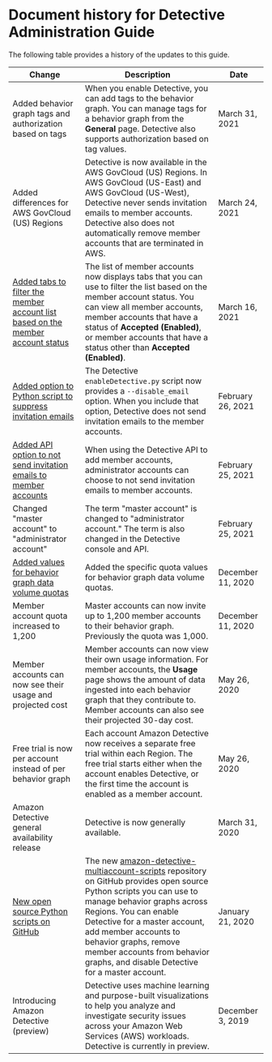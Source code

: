 # Document history for Detective Administration Guide<a name="doc-history"></a>

The following table provides a history of the updates to this guide\.


|  Change  |  Description  |  Date  | 
| --- | --- | --- | 
|  Added behavior graph tags and authorization based on tags  |  When you enable Detective, you can add tags to the behavior graph\. You can manage tags for a behavior graph from the **General** page\. Detective also supports authorization based on tag values\.  |  March 31, 2021  | 
|  Added differences for AWS GovCloud \(US\) Regions  |  Detective is now available in the AWS GovCloud \(US\) Regions\. In AWS GovCloud \(US\-East\) and AWS GovCloud \(US\-West\), Detective never sends invitation emails to member accounts\. Detective also does not automatically remove member accounts that are terminated in AWS\.  |  March 24, 2021  | 
|  [Added tabs to filter the member account list based on the member account status](https://docs.aws.amazon.com/detective/latest/adminguide/graph-admin-view-accounts.html#admin-view-graph-accounts-console)  |  The list of member accounts now displays tabs that you can use to filter the list based on the member account status\. You can view all member accounts, member accounts that have a status of **Accepted \(Enabled\)**, or member accounts that have a status other than **Accepted \(Enabled\)**\.  |  March 16, 2021  | 
|  [Added option to Python script to suppress invitation emails](https://docs.aws.amazon.com/detective/latest/adminguide/detective-github-scripts.html)  |  The Detective `enableDetective.py` script now provides a `--disable_email` option\. When you include that option, Detective does not send invitation emails to the member accounts\.  |  February 26, 2021  | 
|  [Added API option to not send invitation emails to member accounts](https://docs.aws.amazon.com/detective/latest/adminguide/graph-admin-add-member-accounts.html)  |  When using the Detective API to add member accounts, administrator accounts can choose to not send invitation emails to member accounts\.  |  February 25, 2021  | 
|  Changed "master account" to "administrator account"  |  The term "master account" is changed to "administrator account\." The term is also changed in the Detective console and API\.  |  February 25, 2021  | 
| [Added values for behavior graph data volume quotas](https://docs.aws.amazon.com/detective/latest/adminguide/regions-limitations.html#quotas) | Added the specific quota values for behavior graph data volume quotas\. | December 11, 2020 | 
|  Member account quota increased to 1,200  |  Master accounts can now invite up to 1,200 member accounts to their behavior graph\. Previously the quota was 1,000\.  |  December 11, 2020  | 
|  Member accounts can now see their usage and projected cost  |  Member accounts can now view their own usage information\. For member accounts, the **Usage** page shows the amount of data ingested into each behavior graph that they contribute to\. Member accounts can also see their projected 30\-day cost\.  |  May 26, 2020  | 
|  Free trial is now per account instead of per behavior graph  |  Each account Amazon Detective now receives a separate free trial within each Region\. The free trial starts either when the account enables Detective, or the first time the account is enabled as a member account\.  |  May 26, 2020  | 
|  Amazon Detective general availability release  |  Detective is now generally available\.  |  March 31, 2020  | 
|  [New open source Python scripts on GitHub](detective-github-scripts.md)  |  The new [amazon\-detective\-multiaccount\-scripts](https://github.com/aws-samples/amazon-detective-multiaccount-scripts) repository on GitHub provides open source Python scripts you can use to manage behavior graphs across Regions\. You can enable Detective for a master account, add member accounts to behavior graphs, remove member accounts from behavior graphs, and disable Detective for a master account\.  |  January 21, 2020  | 
|  Introducing Amazon Detective \(preview\)  |  Detective uses machine learning and purpose\-built visualizations to help you analyze and investigate security issues across your Amazon Web Services \(AWS\) workloads\. Detective is currently in preview\.  |  December 3, 2019  | 